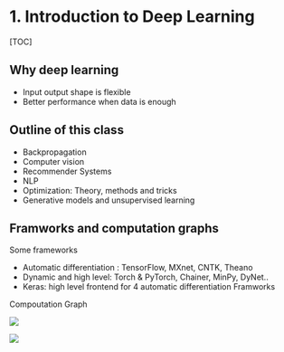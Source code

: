 # 1. Introduction to Deep Learning

[TOC]

## Why deep learning

* Input output shape is flexible
* Better performance when data is enough

## Outline of this class

* Backpropagation
* Computer vision
* Recommender Systems
* NLP
* Optimization: Theory, methods and tricks
* Generative models and unsupervised learning

## Framworks and computation graphs

Some frameworks

* Automatic differentiation : TensorFlow, MXnet, CNTK, Theano
* Dynamic and high level: Torch & PyTorch, Chainer, MinPy, DyNet..
* Keras: high level frontend for 4 automatic differentiation Framworks



Compoutation Graph

![](https://ws4.sinaimg.cn/large/006tKfTcly1g1itogf4lrj31ds0u0jyy.jpg)

![](https://ws4.sinaimg.cn/large/006tKfTcly1g1itqaqfrpj31ar0u0454.jpg)



